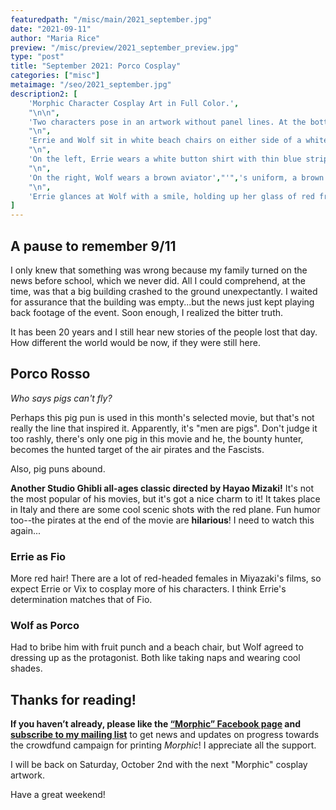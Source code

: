 ```yaml
---
featuredpath: "/misc/main/2021_september.jpg"
date: "2021-09-11"
author: "Maria Rice"
preview: "/misc/preview/2021_september_preview.jpg"
type: "post"
title: "September 2021: Porco Cosplay"
categories: ["misc"]
metaimage: "/seo/2021_september.jpg"
description2: [
    'Morphic Character Cosplay Art in Full Color.',
    "\n\n",
    'Two characters pose in an artwork without panel lines. At the bottom of the artwork reads the following text: "Morphic characters dress up as characters from: Porco Rosso [movie cover]."',
    "\n",
    'Errie and Wolf sit in white beach chairs on either side of a white and green beach umbrella.',
    "\n",
    'On the left, Errie wears a white button shirt with thin blue stripes, belted jeans rolled up to her calves, red and pink striped stockings, leather shoes, and a round brimmed hat.',
    "\n",
    'On the right, Wolf wears a brown aviator',"'",'s uniform, a brown aviator cap with goggles, black sunglasses with a pig nose attached, a fake mustache, and brown leather boots. His black wolf tail curls over the side of the chair.',
    "\n",
    'Errie glances at Wolf with a smile, holding up her glass of red fruit punch complete with a tiny pink umbrella. Wolf leans back against his chair as though taking a nap, ignoring Errie as he holds up his own glass of blue fruit punch complete with a tiny teal-colored umbrella.'
]
---
```


## A pause to remember 9/11

I only knew that something was wrong because my family turned on the news before school, which we never did. All I could comprehend, at the time, was that a big building crashed to the ground unexpectantly. I waited for assurance that the building was empty...but the news just kept playing back footage of the event. Soon enough, I realized the bitter truth. 

It has been 20 years and I still hear new stories of the people lost that day. How different the world would be now, if they were still here.

## Porco Rosso

_Who says pigs can't fly?_

Perhaps this pig pun is used in this month's selected movie, but that's not really the line that inspired it. Apparently, it's "men are pigs". Don't judge it too rashly, there's only one pig in this movie and he, the bounty hunter, becomes the hunted target of the air pirates and the Fascists.

Also, pig puns abound.

**Another Studio Ghibli all-ages classic directed by Hayao Mizaki!** It's not the most popular of his movies, but it's got a nice charm to it! It takes place in Italy and there are some cool scenic shots with the red plane. Fun humor too--the pirates at the end of the movie are **hilarious**! I need to watch this again...

### Errie as Fio

More red hair! There are a lot of red-headed females in Miyazaki's films, so expect Errie or Vix to cosplay more of his characters. I think Errie's determination matches that of Fio.

### Wolf as Porco

Had to bribe him with fruit punch and a beach chair, but Wolf agreed to dressing up as the protagonist. Both like taking naps and wearing cool shades. 

## Thanks for reading!

**If you haven’t already, please like the [“Morphic” Facebook page](https://www.facebook.com/MorphicGraphicNovel/) and [subscribe to my mailing list](http://eepurl.com/g8TzPb)** to get news and updates on progress towards the crowdfund campaign for printing _Morphic_!
I appreciate all the support. 

I will be back on Saturday, October 2nd with the next "Morphic" cosplay artwork.

Have a great weekend!

